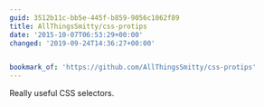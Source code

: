 ```yaml
---
guid: 3512b11c-bb5e-445f-b859-9056c1062f89
title: AllThingsSmitty/css-protips
date: '2015-10-07T06:53:29+00:00'
changed: '2019-09-24T14:36:27+00:00'


bookmark_of: 'https://github.com/AllThingsSmitty/css-protips'
---
```



Really useful CSS selectors.
